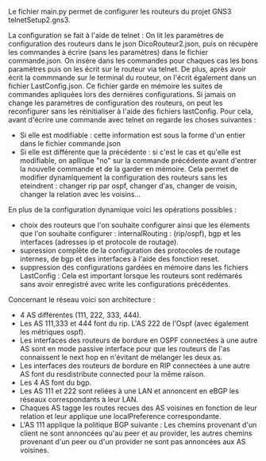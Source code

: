   Le fichier main.py permet de configurer les routeurs du projet GNS3 telnetSetup2.gns3.

  La configuration se fait à l'aide de telnet : On lit les paramètres de configuration des routeurs dans le json DicoRouteur2.json, puis on récupère les commandes à écrire (sans les paramètres) dans le fichier commande.json. On insére dans les commandes pour chaques cas les bons paramètres puis on les écrit sur le routeur via telnet. De plus, après avoir écrit la commmande sur le terminal du routeur, on l'écrit également dans un fichier LastConfig.json. Ce fichier garde en mémoire les suites de commandes apliquées lors des dernières configurations.
  Si jamais on change les paramètres de configuration des routeurs, on peut les reconfigurer sans les réinitialiser à l'aide des fichiers lastConfig.  Pour cela, avant d'écrire une commande avec telnet on regarde les choses suivantes :
  - Si elle est modifiable : cette information est sous la forme d'un entier dans le fichier commande.json
  - Si elle est différente que la précédente : si c'est le cas et qu'elle est modifiable, on apllique "no" sur la commande précédente avant d'entrer la nouvelle commande et de la garder en mémoire.
  Cela permet de modifier dynamiquement la configuration des routeurs sans les eteindrent : changer rip par ospf, changer d'as, changer de voisin, changer la relation avec les voisins...

En plus de la configuration dynamique voici les opérations possibles :
  - choix des routeurs que l'on souhaite configurer ainsi que les élements que l'on souhaite configurer : internalRouting : (rip/ospf), bgp et les interfaces (adresses ip et protocole de routage).
  - supression complète de la configuration des protocoles de routage internes, de bgp et des interfaces à l'aide des fonction reset.
  - suppression des configurations gardées en mémoire dans les fichiers LastConfig : Cela est important lorsque les routeurs sont redémarés sans avoir enregistré avec write les configurations précédentes.

Concernant le réseau voici son architecture :
  - 4 AS différentes (111, 222, 333, 444). 
  - Les AS 111,333 et 444 font du rip. L'AS 222 de l'Ospf (avec également les métriques ospf).
  - Les interfaces des routeurs de bordure en OSPF connectées à une autre AS sont en mode passive interface pour que les routeurs de l'as connaissent le next hop en n'évitant de mélanger les deux as.
  - Les interfaces des routeurs de bordure en RIP connectées à une autre AS font du resdistribute connected pour la même raison.
  - Les 4 AS font du bgp.
  - Les AS 111 et 222 sont reliées à une LAN et annoncent en eBGP les réseaux correspondants à leur LAN.
  - Chaques AS tagge les routes recues des AS voisines en fonction de leur relation et leur applique une localPreference correspondante.
  - L'AS 111 applique la politique BGP suivante : Les chemins provenant d'un client ne sont annoncées qu'au peer et au provider, les autres chemins provenant d'un peer ou d'un provider ne sont pas annoncées aux AS voisines.
  

  
